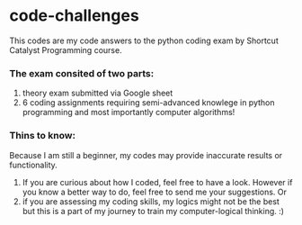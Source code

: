 # code-challenges

This codes are my code answers to the python coding exam by Shortcut Catalyst Programming course. 

### The exam consited of two parts: 
1. theory exam submitted via Google sheet 
2. 6 coding assignments requiring semi-advanced knowlege in python programming and most importantly computer algorithms!


### Thins to know:
Because I am still a beginner, my codes may provide inaccurate results or functionality. 
1. If you are curious about how I coded, feel free to have a look. However if you know a better way to do, feel free to send me your suggestions. Or 
2. if you are assessing my coding skills, my logics might not be the best but this is a part of my journey to train my computer-logical thinking. :)   

